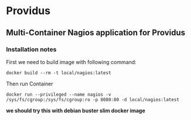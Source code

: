 # Providus

## Multi-Container Nagios application for Providus

### Installation notes

First we need to build image with following command:

```
docker build --rm -t local/nagios:latest
```
Then run Container

```
docker run --privileged --name nagios -v /sys/fs/cgroup:/sys/fs/cgroup:ro -p 8080:80 -d local/nagios:latest
```

**we should try this with debian buster slim docker image** 
